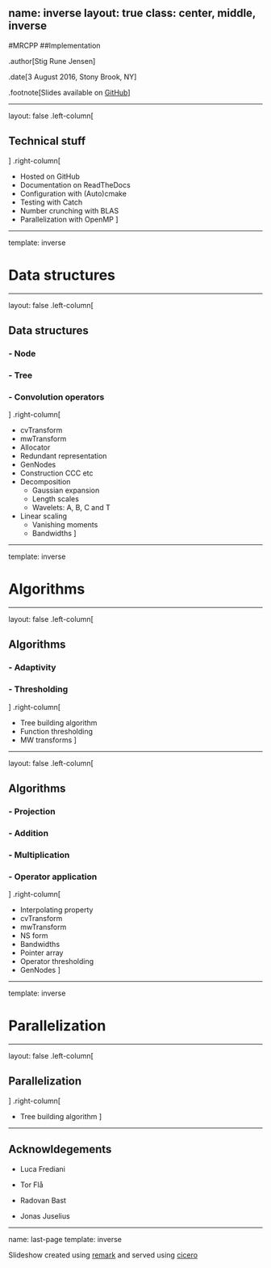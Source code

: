 name: inverse
layout: true
class: center, middle, inverse
---
#MRCPP
##Implementation

.author[Stig Rune Jensen]

.date[3 August 2016, Stony Brook, NY]

.footnote[Slides available on [GitHub](https://github.com/stigrj/mrcpp-implementation-talk)]

---

layout: false
.left-column[
## Technical stuff
]
.right-column[
- Hosted on GitHub
- Documentation on ReadTheDocs
- Configuration with (Auto)cmake
- Testing with Catch
- Number crunching with BLAS
- Parallelization with OpenMP
]

---
template: inverse
# Data structures
---

layout: false
.left-column[
## Data structures
### - Node
### - Tree
### - Convolution operators
]
.right-column[
- cvTransform
- mwTransform
- Allocator
- Redundant representation
- GenNodes
- Construction CCC etc
- Decomposition
  * Gaussian expansion
  * Length scales
  * Wavelets: A, B, C and T 
- Linear scaling
  * Vanishing moments
  * Bandwidths
]

---
template: inverse
# Algorithms
---

layout: false
.left-column[
## Algorithms
### - Adaptivity
### - Thresholding
]
.right-column[
- Tree building algorithm
- Function thresholding
- MW transforms
]

---

layout: false
.left-column[
## Algorithms
### - Projection
### - Addition
### - Multiplication
### - Operator application
]
.right-column[
- Interpolating property
- cvTransform
- mwTransform
- NS form
- Bandwidths
- Pointer array
- Operator thresholding
- GenNodes
]

---
template: inverse
# Parallelization
---

layout: false
.left-column[
## Parallelization
]
.right-column[
- Tree building algorithm
]

---

## Acknowldegements

- Luca Frediani

- Tor Flå

- Radovan Bast

- Jonas Juselius

---
name: last-page
template: inverse

Slideshow created using [remark] and served using [cicero]

[remark]: https://github.com/gnab/remark
[cicero]: https://github.com/bast/cicero
